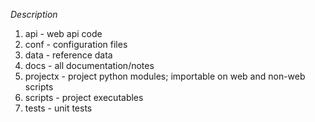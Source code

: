 *Description*

1. api - web api code
1. conf - configuration files
1. data - reference data
1. docs - all documentation/notes
1. projectx - project python modules; importable on web and non-web scripts
1. scripts - project executables
1. tests - unit tests

